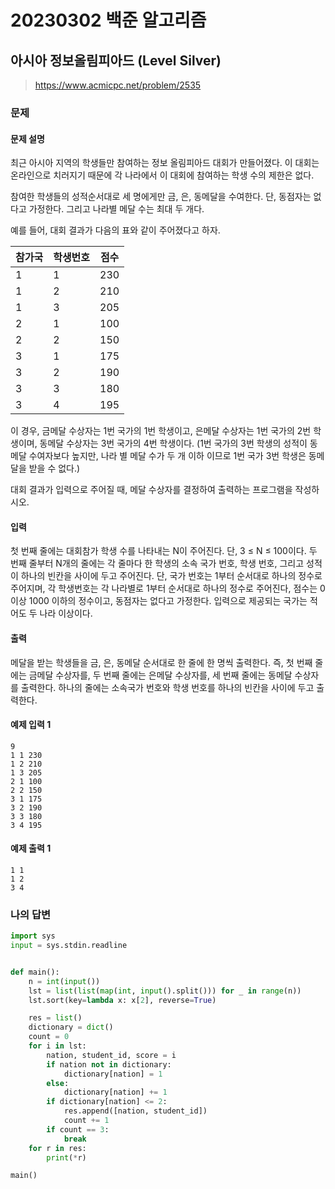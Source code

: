 # 20230302 백준 알고리즘

## 아시아 정보올림피아드 (Level Silver)
> https://www.acmicpc.net/problem/2535

### 문제
#### 문제 설명
최근 아시아 지역의 학생들만 참여하는 정보 올림피아드 대회가 만들어졌다. 이 대회는 온라인으로 치러지기 때문에 각 나라에서 이 대회에 참여하는 학생 수의 제한은 없다. 

참여한 학생들의 성적순서대로 세 명에게만 금, 은, 동메달을 수여한다. 단, 동점자는 없다고 가정한다. 그리고 나라별 메달 수는 최대 두 개다.

예를 들어, 대회 결과가 다음의 표와 같이 주어졌다고 하자.

|참가국|학생번호|점수|
|---|---|---|
|1|	1|	230|
|1|	2|	210|
|1|	3|	205|
|2|	1|	100|
|2|	2|	150|
|3|	1|	175|
|3|	2|	190|
|3|	3|	180|
|3|	4|	195|

이 경우, 금메달 수상자는 1번 국가의 1번 학생이고, 은메달 수상자는 1번 국가의 2번 학생이며, 동메달 수상자는 3번 국가의 4번 학생이다. (1번 국가의 3번 학생의 성적이 동메달 수여자보다 높지만, 나라 별 메달 수가 두 개 이하 이므로 1번 국가 3번 학생은 동메달을 받을 수 없다.)

대회 결과가 입력으로 주어질 때, 메달 수상자를 결정하여 출력하는 프로그램을 작성하시오.

#### 입력
첫 번째 줄에는 대회참가 학생 수를 나타내는 N이 주어진다. 단, 3 ≤ N ≤ 100이다. 두 번째 줄부터 N개의 줄에는 각 줄마다 한 학생의 소속 국가 번호, 학생 번호, 그리고 성적이 하나의 빈칸을 사이에 두고 주어진다. 단, 국가 번호는 1부터 순서대로 하나의 정수로 주어지며, 각 학생번호는 각 나라별로 1부터 순서대로 하나의 정수로 주어진다, 점수는 0 이상 1000 이하의 정수이고, 동점자는 없다고 가정한다. 입력으로 제공되는 국가는 적어도 두 나라 이상이다.

#### 출력
메달을 받는 학생들을 금, 은, 동메달 순서대로 한 줄에 한 명씩 출력한다. 즉, 첫 번째 줄에는 금메달 수상자를, 두 번째 줄에는 은메달 수상자를, 세 번째 줄에는 동메달 수상자를 출력한다. 하나의 줄에는 소속국가 번호와 학생 번호를 하나의 빈칸을 사이에 두고 출력한다. 

#### 예제 입력 1
```
9
1 1 230
1 2 210
1 3 205
2 1 100
2 2 150
3 1 175
3 2 190
3 3 180
3 4 195
```

#### 예제 출력 1
```
1 1
1 2
3 4
```

### 나의 답변
```python
import sys
input = sys.stdin.readline


def main():
    n = int(input())
    lst = list(list(map(int, input().split())) for _ in range(n))
    lst.sort(key=lambda x: x[2], reverse=True)

    res = list()
    dictionary = dict()
    count = 0
    for i in lst:
        nation, student_id, score = i
        if nation not in dictionary:
            dictionary[nation] = 1
        else:
            dictionary[nation] += 1
        if dictionary[nation] <= 2:
            res.append([nation, student_id])
            count += 1
        if count == 3:
            break
    for r in res:
        print(*r)

main()
```